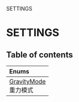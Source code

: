 SETTINGS

# SETTINGS <Badge type="tip" text="Groups" /> <Score text="SETTINGS" />

## Table of contents
| Enums |
| :-----|
| [GravityMode](../enums/mw.GravityMode.md) <br> 重力模式 |

